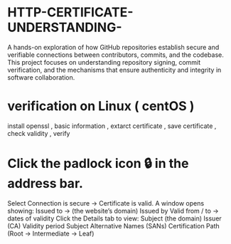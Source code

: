 # HTTP-CERTIFICATE-UNDERSTANDING-
A hands-on exploration of how GitHub repositories establish secure and verifiable connections between contributors, commits, and the codebase. This project focuses on understanding repository signing, commit verification, and the mechanisms that ensure authenticity and integrity in software collaboration.

# verification on Linux ( centOS )
install openssl ,
basic information ,
extarct certificate ,
save certificate ,
check validity ,
verify 

# Click the padlock icon 🔒 in the address bar.
Select Connection is secure → Certificate is valid.
A window opens showing:
Issued to → (the website’s domain)
Issued by 
Valid from / to → dates of validity
Click the Details tab to view:
Subject (the domain)
Issuer (CA)
Validity period
Subject Alternative Names (SANs)
Certification Path (Root → Intermediate → Leaf)

